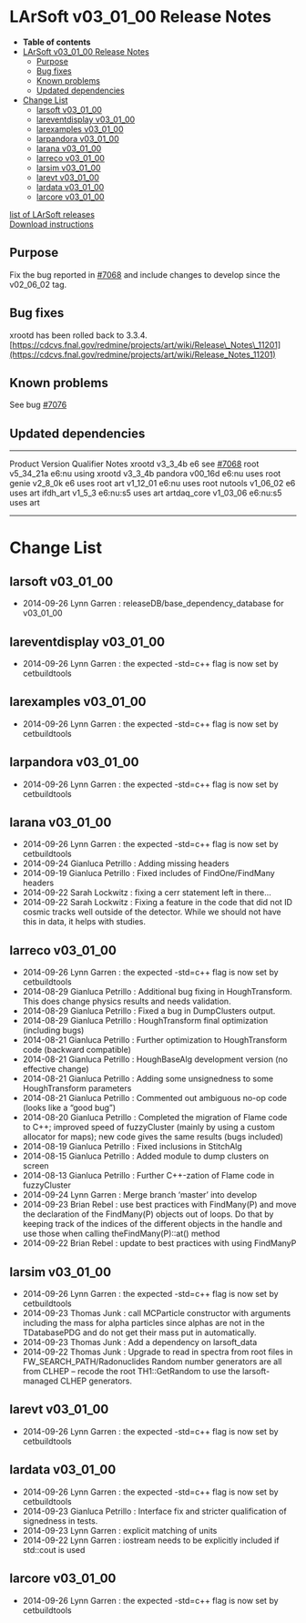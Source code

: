 LArSoft v03\_01\_00 Release Notes
======================================================================

-   **Table of contents**
-   [LArSoft v03\_01\_00 Release Notes](#LArSoft-v03_01_00-Release-Notes)
    -   [Purpose](#Purpose)
    -   [Bug fixes](#Bug-fixes)
    -   [Known problems](#Known-problems)
    -   [Updated dependencies](#Updated-dependencies)
-   [Change List](#Change-List)
    -   [larsoft v03\_01\_00](#larsoft-v03_01_00)
    -   [lareventdisplay v03\_01\_00](#lareventdisplay-v03_01_00)
    -   [larexamples v03\_01\_00](#larexamples-v03_01_00)
    -   [larpandora v03\_01\_00](#larpandora-v03_01_00)
    -   [larana v03\_01\_00](#larana-v03_01_00)
    -   [larreco v03\_01\_00](#larreco-v03_01_00)
    -   [larsim v03\_01\_00](#larsim-v03_01_00)
    -   [larevt v03\_01\_00](#larevt-v03_01_00)
    -   [lardata v03\_01\_00](#lardata-v03_01_00)
    -   [larcore v03\_01\_00](#larcore-v03_01_00)

[list of LArSoft releases](LArSoft_release_list)\
[Download instructions](http://scisoft.fnal.gov/scisoft/projects/larsoft/v03_01_00/larsoft-v03_01_00.html)

Purpose
--------------------

Fix the bug reported in [\#7068](/redmine/issues/7068 "Bug: xrootd broken in art v1_12_00 (Closed)") and include changes to develop since the v02\_06\_02 tag.

Bug fixes
------------------------

xrootd has been rolled back to 3.3.4.\
[https://cdcvs.fnal.gov/redmine/projects/art/wiki/Release\_Notes\_11201](https://cdcvs.fnal.gov/redmine/projects/art/wiki/Release_Notes_11201)

Known problems
----------------------------------

See bug [\#7076](/redmine/issues/7076 "Bug: LArSoft v03_00_00 unable to read recob::Wire from MicroBooNE MCC 5 files (Closed)")

Updated dependencies
----------------------------------------------

  -------------- ------------- ----------- ----------------------------------------------------------------------------------
  Product        Version       Qualifier   Notes
  xrootd         v3\_3\_4b     e6          see [\#7068](/redmine/issues/7068 "Bug: xrootd broken in art v1_12_00 (Closed)")
  root           v5\_34\_21a   e6:nu       using xrootd v3\_3\_4b
  pandora        v00\_16d      e6:nu       uses root
  genie          v2\_8\_0k     e6          uses root
  art            v1\_12\_01    e6:nu       uses root
  nutools        v1\_06\_02    e6          uses art
  ifdh\_art      v1\_5\_3      e6:nu:s5    uses art
  artdaq\_core   v1\_03\_06    e6:nu:s5    uses art
  -------------- ------------- ----------- ----------------------------------------------------------------------------------

Change List
============================

larsoft v03\_01\_00
------------------------------------------

-   2014-09-26 Lynn Garren : releaseDB/base\_dependency\_database for v03\_01\_00

lareventdisplay v03\_01\_00
----------------------------------------------------------

-   2014-09-26 Lynn Garren : the expected -std=c++ flag is now set by cetbuildtools

larexamples v03\_01\_00
--------------------------------------------------

-   2014-09-26 Lynn Garren : the expected -std=c++ flag is now set by cetbuildtools

larpandora v03\_01\_00
------------------------------------------------

-   2014-09-26 Lynn Garren : the expected -std=c++ flag is now set by cetbuildtools

larana v03\_01\_00
----------------------------------------

-   2014-09-26 Lynn Garren : the expected -std=c++ flag is now set by cetbuildtools
-   2014-09-24 Gianluca Petrillo : Adding missing headers
-   2014-09-19 Gianluca Petrillo : Fixed includes of FindOne/FindMany headers
-   2014-09-22 Sarah Lockwitz : fixing a cerr statement left in there…
-   2014-09-22 Sarah Lockwitz : Fixing a feature in the code that did not ID cosmic tracks well outside of the detector. While we should not have this in data, it helps with studies.

larreco v03\_01\_00
------------------------------------------

-   2014-09-26 Lynn Garren : the expected -std=c++ flag is now set by cetbuildtools
-   2014-08-29 Gianluca Petrillo : Additional bug fixing in HoughTransform. This does change physics results and needs validation.
-   2014-08-29 Gianluca Petrillo : Fixed a bug in DumpClusters output.
-   2014-08-29 Gianluca Petrillo : HoughTransform final optimization (including bugs)
-   2014-08-21 Gianluca Petrillo : Further optimization to HoughTransform code (backward compatible)
-   2014-08-21 Gianluca Petrillo : HoughBaseAlg development version (no effective change)
-   2014-08-21 Gianluca Petrillo : Adding some unsignedness to some HoughTransform parameters
-   2014-08-21 Gianluca Petrillo : Commented out ambiguous no-op code (looks like a “good bug”)
-   2014-08-20 Gianluca Petrillo : Completed the migration of Flame code to C++; improved speed of fuzzyCluster (mainly by using a custom allocator for maps); new code gives the same results (bugs included)
-   2014-08-19 Gianluca Petrillo : Fixed inclusions in StitchAlg
-   2014-08-15 Gianluca Petrillo : Added module to dump clusters on screen
-   2014-08-13 Gianluca Petrillo : Further C++-zation of Flame code in fuzzyCluster
-   2014-09-24 Lynn Garren : Merge branch ‘master’ into develop
-   2014-09-23 Brian Rebel : use best practices with FindMany(P) and move the declaration of the FindMany(P) objects out of loops. Do that by keeping track of the indices of the different objects in the handle and use those when calling theFindMany(P)::at() method
-   2014-09-22 Brian Rebel : update to best practices with using FindManyP

larsim v03\_01\_00
----------------------------------------

-   2014-09-26 Lynn Garren : the expected -std=c++ flag is now set by cetbuildtools
-   2014-09-23 Thomas Junk : call MCParticle constructor with arguments including the mass for alpha particles since alphas are not in the TDatabasePDG and do not get their mass put in automatically.
-   2014-09-23 Thomas Junk : Add a dependency on larsoft\_data
-   2014-09-22 Thomas Junk : Upgrade to read in spectra from root files in FW\_SEARCH\_PATH/Radonuclides Random number generators are all from CLHEP – recode the root TH1::GetRandom to use the larsoft-managed CLHEP generators.

larevt v03\_01\_00
----------------------------------------

-   2014-09-26 Lynn Garren : the expected -std=c++ flag is now set by cetbuildtools

lardata v03\_01\_00
------------------------------------------

-   2014-09-26 Lynn Garren : the expected -std=c++ flag is now set by cetbuildtools
-   2014-09-23 Gianluca Petrillo : Interface fix and stricter qualification of signedness in tests.
-   2014-09-23 Lynn Garren : explicit matching of units
-   2014-09-22 Lynn Garren : iostream needs to be explicitly included if std::cout is used

larcore v03\_01\_00
------------------------------------------

-   2014-09-26 Lynn Garren : the expected -std=c++ flag is now set by cetbuildtools
